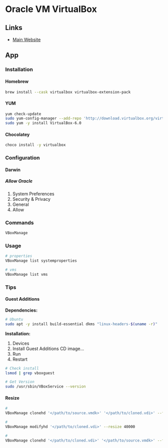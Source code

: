 # Oracle VM VirtualBox

<!--
Left `⌘` Command
-->

## Links

- [Main Website](https://virtualbox.org/)

## App

### Installation

#### Homebrew

```sh
brew install --cask virtualbox virtualbox-extension-pack
```

#### YUM

```sh
yum check-update
sudo yum-config-manager --add-repo 'http://download.virtualbox.org/virtualbox/rpm/rhel/virtualbox.repo'
sudo yum -y install VirtualBox-6.0
```

#### Chocolatey

```sh
choco install -y virtualbox
```

### Configuration

#### Darwin

##### Allow Oracle

1. System Preferences
2. Security & Privacy
3. General
4. Allow

### Commands

```sh
VBoxManage
```

### Usage

```sh
# properties
VBoxManage list systemproperties

# vms
VBoxManage list vms
```

<!--
VBoxManage import /path/to/file.ova
-->

### Tips

#### Guest Additions

**Dependencies:**

```sh
# Ubuntu
sudo apt -y install build-essential dkms "linux-headers-$(uname -r)"
```

**Installation:**

1. Devices
2. Install Guest Additions CD image...
3. Run
4. Restart

<!--
sudo cp -f /media/cdrom0/VBoxLinuxAdditions.run /tmp
sudo /tmp/VBoxLinuxAdditions.run --nox11
sudo reboot
-->

```sh
# Check install
lsmod | grep vboxguest

# Get Version
sudo /usr/sbin/VBoxService --version
```

#### Resize

```sh
#
VBoxManage clonehd '</path/to/source.vmdk>' '</path/to/cloned.vdi>' --format vdi

#
VBoxManage modifyhd '</path/to/cloned.vdi>' --resize 40000

#
VBoxManage clonehd '</path/to/cloned.vdi>' '</path/to/source.vmdk>' --format vmdk
```
